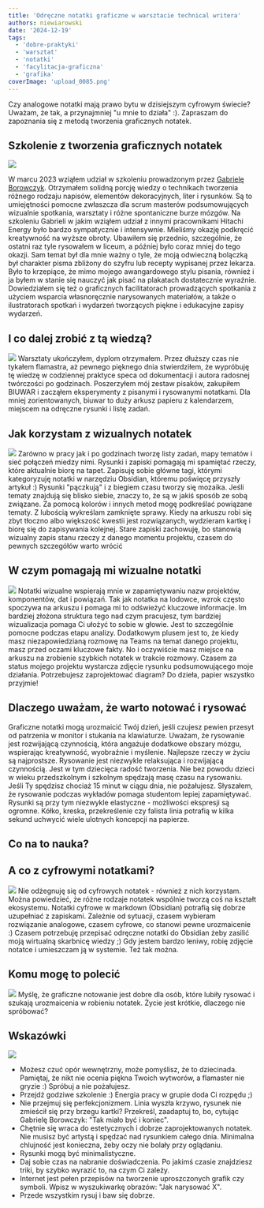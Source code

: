 ```yaml
---
title: 'Odręczne notatki graficzne w warsztacie technical writera'
authors: niewiarowski
date: '2024-12-19'
tags:
  - 'dobre-praktyki'
  - 'warsztat'
  - 'notatki'
  - 'facylitacja-graficzna'
  - 'grafika'
coverImage: 'upload_0085.png'
---
```


Czy analogowe notatki mają prawo bytu w dzisiejszym cyfrowym świecie? Uważam, że
tak, a przynajmniej "u mnie to działa" :). Zapraszam do zapoznania się z metodą
tworzenia graficznych notatek.

<!--truncate-->

## Szkolenie z tworzenia graficznych notatek

![](images/upload_0086.png)

W marcu 2023 wziąłem udział w szkoleniu prowadzonym przez
[Gabrielę Borowczyk](https://www.linkedin.com/in/gabriela-borowczyk-%E2%9C%8F-55558126/).
Otrzymałem solidną porcję wiedzy o technikach tworzenia różnego rodzaju napisów,
elementów dekoracyjnych, liter i rysunków. Są to umiejętności pomocne zwłaszcza
dla scrum masterów podsumowujących wizualnie spotkania, warsztaty i różne
spontaniczne burze mózgów. Na szkoleniu Gabrieli w jakim wziąłem udział z innymi
pracownikami Hitachi Energy było bardzo sympatycznie i intensywnie. Mieliśmy
okazję podkręcić kreatywność na wyższe obroty. Ubawiłem się przednio,
szczególnie, że ostatni raz tyle rysowałem w liceum, a później było coraz mniej
do tego okazji. Sam temat był dla mnie ważny o tyle, że moją odwieczną bolączką
był charakter pisma zbliżony do szyfru lub recepty wypisanej przez lekarza. Było
to krzepiące, że mimo mojego awangardowego stylu pisania, również i ja byłem w
stanie się nauczyć jak pisać na plakatach dostatecznie wyraźnie. Dowiedziałem
się też o graficznych facilitatorach prowadzących spotkania z użyciem wsparcia
własnoręcznie narysowanych materiałów, a także o ilustratorach spotkań i
wydarzeń tworzących piękne i edukacyjne zapisy wydarzeń.

## I co dalej zrobić z tą wiedzą?

![](images/upload_0087.png) Warsztaty ukończyłem, dyplom otrzymałem. Przez
dłuższy czas nie tykałem flamastra, aż pewnego pięknego dnia stwierdziłem, że
wypróbuję tę wiedzę w codziennej praktyce speca od dokumentacji i autora
radosnej twórczości po godzinach. Poszerzyłem mój zestaw pisaków, zakupiłem
BIUWAR i zacząłem eksperymenty z pisanymi i rysowanymi notatkami. Dla mniej
zorientowanych, biuwar to duży arkusz papieru z kalendarzem, miejscem na
odręczne rysunki i listę zadań.

## Jak korzystam z wizualnych notatek

![](images/upload_0088.png) Zarówno w pracy jak i po godzinach tworzę listy
zadań, mapy tematów i sieć połączeń miedzy nimi. Rysunki i zapiski pomagają mi
spamiętać rzeczy, które aktualnie biorę na tapet. Zapisuję sobie główne tagi,
którymi kategoryzuję notatki w narzędziu Obsidian, któremu poświęcę przyszły
artykuł :) Rysunki "pączkują" i z biegiem czasu tworzy się mozaika. Jeśli tematy
znajdują się blisko siebie, znaczy to, że są w jakiś sposób ze sobą związane. Za
pomocą kolorów i innych metod mogę podkreślać powiązane tematy. Z lubością
wykreślam zamknięte sprawy. Kiedy na arkuszu robi się zbyt tłoczno albo
większość kwestii jest rozwiązanych, wydzieram kartkę i biorę się do zapisywania
kolejnej. Stare zapiski zachowuję, bo stanowią wizualny zapis stanu rzeczy z
danego momentu projektu, czasem do pewnych szczegółów warto wrócić

## W czym pomagają mi wizualne notatki

![](images/upload_0089.png) Notatki wizualne wspierają mnie w zapamiętywaniu
nazw projektów, komponentów, dat i powiązań. Tak jak notatka na lodowce, wzrok
często spoczywa na arkuszu i pomaga mi to odświeżyć kluczowe informacje. Im
bardziej złożona struktura tego nad czym pracujesz, tym bardziej wizualizacja
pomaga Ci ułożyć to sobie w głowie. Jest to szczególnie pomocne podczas etapu
analizy. Dodatkowym plusem jest to, że kiedy masz niezapowiedzianą rozmowę na
Teams na temat danego projektu, masz przed oczami kluczowe fakty. No i
oczywiście masz miejsce na arkuszu na zrobienie szybkich notatek w trakcie
rozmowy. Czasem za status mojego projektu wystarcza zdjęcie rysunku
podsumowującego moje działania. Potrzebujesz zaprojektować diagram? Do dzieła,
papier wszystko przyjmie!

## Dlaczego uważam, że warto notować i rysować

Graficzne notatki mogą urozmaicić Twój dzień, jeśli czujesz pewien przesyt od
patrzenia w monitor i stukania na klawiaturze. Uważam, że rysowanie jest
rozwijającą czynnością, która angażuje dodatkowe obszary mózgu, wspierając
kreatywność, wyobraźnie i myślenie. Najlepsze rzeczy w życiu są najprostsze.
Rysowanie jest niezwykle relaksująca i rozwijającą czynnością. Jest w tym
dziecięca radość tworzenia. Nie bez powodu dzieci w wieku przedszkolnym i
szkolnym spędzają masę czasu na rysowaniu. Jeśli Ty spędzisz chociaż 15 minut w
ciągu dnia, nie pożałujesz. Słyszałem, że rysowanie podczas wykładów pomaga
studentom lepiej zapamiętywać. Rysunki są przy tym niezwykle elastyczne -
możliwości ekspresji są ogromne. Kółko, kreska, przekreślenie czy falista linia
potrafią w kilka sekund uchwycić wiele ulotnych koncepcji na papierze.

## Co na to nauka?

## A co z cyfrowymi notatkami?

![](images/upload_0090.png) Nie odżegnuję się od cyfrowych notatek - również z
nich korzystam. Można powiedzieć, że różne rodzaje notatek wspólnie tworzą coś
na kształt ekosystemu. Notatki cyfrowe w markdown (Obsidian) potrafią się dobrze
uzupełniać z zapiskami. Zależnie od sytuacji, czasem wybieram rozwiązanie
analogowe, czasem cyfrowe, co stanowi pewne urozmaicenie :) Czasem potrzebuję
przepisać odręczne notatki do Obsidian żeby zasilić moją wirtualną skarbnicę
wiedzy ;) Gdy jestem bardzo leniwy, robię zdjęcie notatce i umieszczam ją w
systemie. Też tak można.

## Komu mogę to polecić

![](images/upload_0091.png) Myślę, że graficzne notowanie jest dobre dla osób,
które lubiły rysować i szukają urozmaicenia w robieniu notatek. Życie jest
krótkie, dlaczego nie spróbować?

## Wskazówki

![](images/upload_0092.png)

- Możesz czuć opór wewnętrzny, może pomyślisz, że to dziecinada. Pamiętaj, że
  nikt nie ocenia piękna Twoich wytworów, a flamaster nie gryzie :) Spróbuj a
  nie pożałujesz.
- Przejdź godziwe szkolenie :) Energia pracy w grupie doda Ci rozpędu ;)
- Nie przejmuj się perfekcjonizmem. Linia wyszła krzywo, rysunek nie zmieścił
  się przy brzegu kartki? Przekreśl, zaadaptuj to, bo, cytując Gabrielę
  Borowczyk: "Tak miało być i koniec".
- Chętnie się wraca do estetycznych i dobrze zaprojektowanych notatek. Nie
  musisz być artystą i spędzać nad rysunkiem całego dnia. Minimalna chlujność
  jest konieczna, żeby oczy nie bolały przy oglądaniu.
- Rysunki mogą być minimalistyczne.
- Daj sobie czas na nabranie doświadczenia. Po jakimś czasie znajdziesz triki,
  by szybko wyrazić to, na czym Ci zależy.
- Internet jest pełen przepisów na tworzenie uproszczonych grafik czy symboli.
  Wpisz w wyszukiwarkę obrazów: "Jak narysować X".
- Przede wszystkim rysuj i baw się dobrze.
